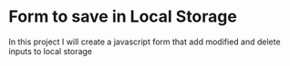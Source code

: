 # Form to save in Local Storage
In this project I will create a javascript form that
add modified and delete inputs to local storage